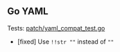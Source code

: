 ## Go YAML

Tests: [patch/yaml_compat_test.go](../patch/yaml_compat_test.go)

- [fixed] Use `!!str ""` instead of `""`
